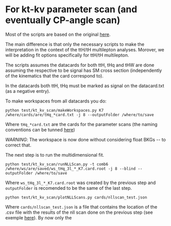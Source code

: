 # For kt-kv parameter scan (and eventually CP-angle scan)

Most of the scripts are based on the original [here](https://github.com/stiegerb/cmgtools-lite/tree/80X_M17_tHqJan30_bbcombination/TTHAnalysis/python/plotter/tHq-multilepton/signal_extraction). 

The main difference is that only the necessary scripts to make the interpretation in the context of the ttH/tH multilepton analyses. Morover, we will be adding fit options specifically for ttH/tH multilepton.


The scripts assumes the datacards for both ttH, tHq and tHW are done assuming the respective to be signal has SM cross section (independently of the kinematics that the card correspond to). 

In the datacards both ttH, tHq must be marked as signal on the datacard.txt (as a negative entry).

To make workspaces from all datacards you do:

```
python test/kt_kv_scan/makeWorkspaces.py K7 /where/cards/are/tHq_*card.txt -j 8 --outputFolder /where/to/save
```

Where `tHq_*card.txt` are the cards for the parameter scans (the naming conventions can be tunned [here](https://github.com/acarvalh/signal_extraction_tH_ttH/blob/master/test/kt_kv_scan/runAllLimits.py#L27-L39))

*WARNING*: The workspace is now done without considering float BKGs -- to correct that.

The next step is to run the multidimensional fit.

```
python test/kt_kv_scan/runNLLScan.py -t comb6 /where/ws/are/saved/ws_tHq_3l_*_K7.card.root -j 8 --blind --outputFolder /where/to/save
```

Where `ws_tHq_3l_*_K7.card.root` was created by the previous step and `outputFolder` is recomended to be the same of the last step.

```
python test/kt_kv_scan/plotNLLScans.py cards/nllscan_test.json
```

Where `cards/nllscan_test.json` is a file that contains the location of the .csv file with the results of the nll scan done on the previous step (see exemple [here]()).
By now only the 



